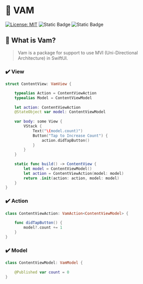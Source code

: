 # 🔄 VAM

[![License: MIT](https://img.shields.io/badge/License-MIT-yellow.svg)](https://opensource.org/licenses/MIT)
![Static Badge](https://img.shields.io/badge/iOS-v14-blue)
![Static Badge](https://img.shields.io/badge/Swift-5.4-orange)

## 🤔 What is Vam?
> Vam is a package for support to use MVI (Uni-Directional Architecture) in SwiftUI.

### ✔️ View
```swift
struct ContentView: VamView {

    typealias Action = ContentViewAction
    typealias Model = ContentViewModel
    
    let action: ContentViewAction
    @StateObject var model: ContentViewModel
    
    var body: some View {
        VStack {
            Text("\(model.count)")
            Button("Tap to Increase Count") {
                action.didTapButton()
            }
        }
    }
    
    static func build() -> ContentView {
        let model = ContentViewModel()
        let action = ContentViewAction(model: model)
        return .init(action: action, model: model)
    }
}
```
### ✔️ Action
```swift
class ContentViewAction: VamAction<ContentViewModel> {
    
    func didTapButton() {
        model?.count += 1
    }
}
```
### ✔️ Model
```swift
class ContentViewModel: VamModel {
    
    @Published var count = 0
}
```

